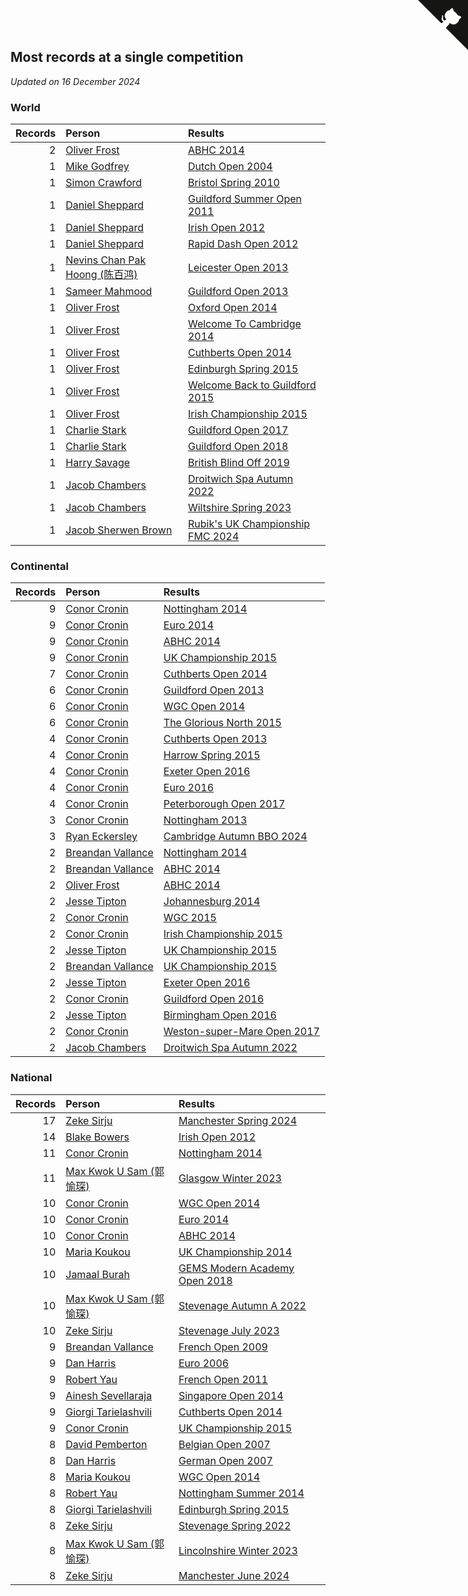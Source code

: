## Most records at a single competition

*Updated on 16 December 2024*


### World

| Records | Person | Results |
| ---: | :--- | :--- |
| 2 | [Oliver Frost](https://www.worldcubeassociation.org/persons/2012FROS01) | [ABHC 2014](https://www.worldcubeassociation.org/competitions/AugustBank2014/results/by_person#2012FROS01) |
| 1 | [Mike Godfrey](https://www.worldcubeassociation.org/persons/2004GODF01) | [Dutch Open 2004](https://www.worldcubeassociation.org/competitions/DutchOpen2004/results/by_person#2004GODF01) |
| 1 | [Simon Crawford](https://www.worldcubeassociation.org/persons/2008CRAW01) | [Bristol Spring 2010](https://www.worldcubeassociation.org/competitions/BristolSpring2010/results/by_person#2008CRAW01) |
| 1 | [Daniel Sheppard](https://www.worldcubeassociation.org/persons/2009SHEP01) | [Guildford Summer Open 2011](https://www.worldcubeassociation.org/competitions/GuildfordSummerOpen2011/results/by_person#2009SHEP01) |
| 1 | [Daniel Sheppard](https://www.worldcubeassociation.org/persons/2009SHEP01) | [Irish Open 2012](https://www.worldcubeassociation.org/competitions/IrishOpen2012/results/by_person#2009SHEP01) |
| 1 | [Daniel Sheppard](https://www.worldcubeassociation.org/persons/2009SHEP01) | [Rapid Dash Open 2012](https://www.worldcubeassociation.org/competitions/RapidashOpen2012/results/by_person#2009SHEP01) |
| 1 | [Nevins Chan Pak Hoong (陈百鸿)](https://www.worldcubeassociation.org/persons/2010CHAN20) | [Leicester Open 2013](https://www.worldcubeassociation.org/competitions/Leicester2013/results/by_person#2010CHAN20) |
| 1 | [Sameer Mahmood](https://www.worldcubeassociation.org/persons/2013MAHM02) | [Guildford Open 2013](https://www.worldcubeassociation.org/competitions/GuildfordOpen2013/results/by_person#2013MAHM02) |
| 1 | [Oliver Frost](https://www.worldcubeassociation.org/persons/2012FROS01) | [Oxford Open 2014](https://www.worldcubeassociation.org/competitions/OxfordOpen2014/results/by_person#2012FROS01) |
| 1 | [Oliver Frost](https://www.worldcubeassociation.org/persons/2012FROS01) | [Welcome To Cambridge 2014](https://www.worldcubeassociation.org/competitions/WelcomeToCambridge2014/results/by_person#2012FROS01) |
| 1 | [Oliver Frost](https://www.worldcubeassociation.org/persons/2012FROS01) | [Cuthberts Open 2014](https://www.worldcubeassociation.org/competitions/CuthbertsOpen2014/results/by_person#2012FROS01) |
| 1 | [Oliver Frost](https://www.worldcubeassociation.org/persons/2012FROS01) | [Edinburgh Spring 2015](https://www.worldcubeassociation.org/competitions/EdinburghSpring2015/results/by_person#2012FROS01) |
| 1 | [Oliver Frost](https://www.worldcubeassociation.org/persons/2012FROS01) | [Welcome Back to Guildford 2015](https://www.worldcubeassociation.org/competitions/WelcomeBackToGuildford2015/results/by_person#2012FROS01) |
| 1 | [Oliver Frost](https://www.worldcubeassociation.org/persons/2012FROS01) | [Irish Championship 2015](https://www.worldcubeassociation.org/competitions/IrishChampionship2015/results/by_person#2012FROS01) |
| 1 | [Charlie Stark](https://www.worldcubeassociation.org/persons/2014STAR05) | [Guildford Open 2017](https://www.worldcubeassociation.org/competitions/GuildfordOpen2017/results/by_person#2014STAR05) |
| 1 | [Charlie Stark](https://www.worldcubeassociation.org/persons/2014STAR05) | [Guildford Open 2018](https://www.worldcubeassociation.org/competitions/GuildfordOpen2018/results/by_person#2014STAR05) |
| 1 | [Harry Savage](https://www.worldcubeassociation.org/persons/2013SAVA01) | [British Blind Off 2019](https://www.worldcubeassociation.org/competitions/TGBBO2019/results/by_person#2013SAVA01) |
| 1 | [Jacob Chambers](https://www.worldcubeassociation.org/persons/2017CHAM09) | [Droitwich Spa Autumn 2022](https://www.worldcubeassociation.org/competitions/DroitwichSpaAutumn2022/results/by_person#2017CHAM09) |
| 1 | [Jacob Chambers](https://www.worldcubeassociation.org/persons/2017CHAM09) | [Wiltshire Spring 2023](https://www.worldcubeassociation.org/competitions/WiltshireSpring2023/results/by_person#2017CHAM09) |
| 1 | [Jacob Sherwen Brown](https://www.worldcubeassociation.org/persons/2022BROW01) | [Rubik's UK Championship FMC 2024](https://www.worldcubeassociation.org/competitions/RubiksUKChampionshipFMC2024/results/by_person#2022BROW01) |

### Continental

| Records | Person | Results |
| ---: | :--- | :--- |
| 9 | [Conor Cronin](https://www.worldcubeassociation.org/persons/2013CRON01) | [Nottingham 2014](https://www.worldcubeassociation.org/competitions/UniversityofNottingham2014/results/by_person#2013CRON01) |
| 9 | [Conor Cronin](https://www.worldcubeassociation.org/persons/2013CRON01) | [Euro 2014](https://www.worldcubeassociation.org/competitions/Euro2014/results/by_person#2013CRON01) |
| 9 | [Conor Cronin](https://www.worldcubeassociation.org/persons/2013CRON01) | [ABHC 2014](https://www.worldcubeassociation.org/competitions/AugustBank2014/results/by_person#2013CRON01) |
| 9 | [Conor Cronin](https://www.worldcubeassociation.org/persons/2013CRON01) | [UK Championship 2015](https://www.worldcubeassociation.org/competitions/UKChampionship2015/results/by_person#2013CRON01) |
| 7 | [Conor Cronin](https://www.worldcubeassociation.org/persons/2013CRON01) | [Cuthberts Open 2014](https://www.worldcubeassociation.org/competitions/CuthbertsOpen2014/results/by_person#2013CRON01) |
| 6 | [Conor Cronin](https://www.worldcubeassociation.org/persons/2013CRON01) | [Guildford Open 2013](https://www.worldcubeassociation.org/competitions/GuildfordOpen2013/results/by_person#2013CRON01) |
| 6 | [Conor Cronin](https://www.worldcubeassociation.org/persons/2013CRON01) | [WGC Open 2014](https://www.worldcubeassociation.org/competitions/WelwynGardenCity2014/results/by_person#2013CRON01) |
| 6 | [Conor Cronin](https://www.worldcubeassociation.org/persons/2013CRON01) | [The Glorious North 2015](https://www.worldcubeassociation.org/competitions/TheGloriousNorth2015/results/by_person#2013CRON01) |
| 4 | [Conor Cronin](https://www.worldcubeassociation.org/persons/2013CRON01) | [Cuthberts Open 2013](https://www.worldcubeassociation.org/competitions/CuthbertsOpen2013/results/by_person#2013CRON01) |
| 4 | [Conor Cronin](https://www.worldcubeassociation.org/persons/2013CRON01) | [Harrow Spring 2015](https://www.worldcubeassociation.org/competitions/HarrowSpring2015/results/by_person#2013CRON01) |
| 4 | [Conor Cronin](https://www.worldcubeassociation.org/persons/2013CRON01) | [Exeter Open 2016](https://www.worldcubeassociation.org/competitions/ExeterOpen2016/results/by_person#2013CRON01) |
| 4 | [Conor Cronin](https://www.worldcubeassociation.org/persons/2013CRON01) | [Euro 2016](https://www.worldcubeassociation.org/competitions/Euro2016/results/by_person#2013CRON01) |
| 4 | [Conor Cronin](https://www.worldcubeassociation.org/persons/2013CRON01) | [Peterborough Open 2017](https://www.worldcubeassociation.org/competitions/PeterboroughOpen2017/results/by_person#2013CRON01) |
| 3 | [Conor Cronin](https://www.worldcubeassociation.org/persons/2013CRON01) | [Nottingham 2013](https://www.worldcubeassociation.org/competitions/NottinghamOpen2013/results/by_person#2013CRON01) |
| 3 | [Ryan Eckersley](https://www.worldcubeassociation.org/persons/2019ECKE02) | [Cambridge Autumn BBO 2024](https://www.worldcubeassociation.org/competitions/CambridgeAutumnBBO2024/results/by_person#2019ECKE02) |
| 2 | [Breandan Vallance](https://www.worldcubeassociation.org/persons/2007VALL01) | [Nottingham 2014](https://www.worldcubeassociation.org/competitions/UniversityofNottingham2014/results/by_person#2007VALL01) |
| 2 | [Breandan Vallance](https://www.worldcubeassociation.org/persons/2007VALL01) | [ABHC 2014](https://www.worldcubeassociation.org/competitions/AugustBank2014/results/by_person#2007VALL01) |
| 2 | [Oliver Frost](https://www.worldcubeassociation.org/persons/2012FROS01) | [ABHC 2014](https://www.worldcubeassociation.org/competitions/AugustBank2014/results/by_person#2012FROS01) |
| 2 | [Jesse Tipton](https://www.worldcubeassociation.org/persons/2014TIPT01) | [Johannesburg 2014](https://www.worldcubeassociation.org/competitions/Johannesburg2014/results/by_person#2014TIPT01) |
| 2 | [Conor Cronin](https://www.worldcubeassociation.org/persons/2013CRON01) | [WGC 2015](https://www.worldcubeassociation.org/competitions/WelwynGardenCity2015/results/by_person#2013CRON01) |
| 2 | [Conor Cronin](https://www.worldcubeassociation.org/persons/2013CRON01) | [Irish Championship 2015](https://www.worldcubeassociation.org/competitions/IrishChampionship2015/results/by_person#2013CRON01) |
| 2 | [Jesse Tipton](https://www.worldcubeassociation.org/persons/2014TIPT01) | [UK Championship 2015](https://www.worldcubeassociation.org/competitions/UKChampionship2015/results/by_person#2014TIPT01) |
| 2 | [Breandan Vallance](https://www.worldcubeassociation.org/persons/2007VALL01) | [UK Championship 2015](https://www.worldcubeassociation.org/competitions/UKChampionship2015/results/by_person#2007VALL01) |
| 2 | [Jesse Tipton](https://www.worldcubeassociation.org/persons/2014TIPT01) | [Exeter Open 2016](https://www.worldcubeassociation.org/competitions/ExeterOpen2016/results/by_person#2014TIPT01) |
| 2 | [Conor Cronin](https://www.worldcubeassociation.org/persons/2013CRON01) | [Guildford Open 2016](https://www.worldcubeassociation.org/competitions/GuildfordOpen2016/results/by_person#2013CRON01) |
| 2 | [Jesse Tipton](https://www.worldcubeassociation.org/persons/2014TIPT01) | [Birmingham Open 2016](https://www.worldcubeassociation.org/competitions/BirminghamOpen2016/results/by_person#2014TIPT01) |
| 2 | [Conor Cronin](https://www.worldcubeassociation.org/persons/2013CRON01) | [Weston-super-Mare Open 2017](https://www.worldcubeassociation.org/competitions/WSMO2017/results/by_person#2013CRON01) |
| 2 | [Jacob Chambers](https://www.worldcubeassociation.org/persons/2017CHAM09) | [Droitwich Spa Autumn 2022](https://www.worldcubeassociation.org/competitions/DroitwichSpaAutumn2022/results/by_person#2017CHAM09) |

### National

| Records | Person | Results |
| ---: | :--- | :--- |
| 17 | [Zeke Sirju](https://www.worldcubeassociation.org/persons/2022SIRJ01) | [Manchester Spring 2024](https://www.worldcubeassociation.org/competitions/ManchesterSpring2024/results/by_person#2022SIRJ01) |
| 14 | [Blake Bowers](https://www.worldcubeassociation.org/persons/2010BOWE01) | [Irish Open 2012](https://www.worldcubeassociation.org/competitions/IrishOpen2012/results/by_person#2010BOWE01) |
| 11 | [Conor Cronin](https://www.worldcubeassociation.org/persons/2013CRON01) | [Nottingham 2014](https://www.worldcubeassociation.org/competitions/UniversityofNottingham2014/results/by_person#2013CRON01) |
| 11 | [Max Kwok U Sam (郭愉琛)](https://www.worldcubeassociation.org/persons/2018SAMK01) | [Glasgow Winter 2023](https://www.worldcubeassociation.org/competitions/GlasgowWinter2023/results/by_person#2018SAMK01) |
| 10 | [Conor Cronin](https://www.worldcubeassociation.org/persons/2013CRON01) | [WGC Open 2014](https://www.worldcubeassociation.org/competitions/WelwynGardenCity2014/results/by_person#2013CRON01) |
| 10 | [Conor Cronin](https://www.worldcubeassociation.org/persons/2013CRON01) | [Euro 2014](https://www.worldcubeassociation.org/competitions/Euro2014/results/by_person#2013CRON01) |
| 10 | [Conor Cronin](https://www.worldcubeassociation.org/persons/2013CRON01) | [ABHC 2014](https://www.worldcubeassociation.org/competitions/AugustBank2014/results/by_person#2013CRON01) |
| 10 | [Maria Koukou](https://www.worldcubeassociation.org/persons/2013KOUK01) | [UK Championship 2014](https://www.worldcubeassociation.org/competitions/UKChampionship2014/results/by_person#2013KOUK01) |
| 10 | [Jamaal Burah](https://www.worldcubeassociation.org/persons/2017BURA01) | [GEMS Modern Academy Open 2018](https://www.worldcubeassociation.org/competitions/GEMSModernAcademyOpen2018/results/by_person#2017BURA01) |
| 10 | [Max Kwok U Sam (郭愉琛)](https://www.worldcubeassociation.org/persons/2018SAMK01) | [Stevenage Autumn A 2022](https://www.worldcubeassociation.org/competitions/StevenageAutumnA2022/results/by_person#2018SAMK01) |
| 10 | [Zeke Sirju](https://www.worldcubeassociation.org/persons/2022SIRJ01) | [Stevenage July 2023](https://www.worldcubeassociation.org/competitions/StevenageJuly2023/results/by_person#2022SIRJ01) |
| 9 | [Breandan Vallance](https://www.worldcubeassociation.org/persons/2007VALL01) | [French Open 2009](https://www.worldcubeassociation.org/competitions/FrenchOpen2009/results/by_person#2007VALL01) |
| 9 | [Dan Harris](https://www.worldcubeassociation.org/persons/2003HARR01) | [Euro 2006](https://www.worldcubeassociation.org/competitions/Euro2006/results/by_person#2003HARR01) |
| 9 | [Robert Yau](https://www.worldcubeassociation.org/persons/2009YAUR01) | [French Open 2011](https://www.worldcubeassociation.org/competitions/FrenchOpen2011/results/by_person#2009YAUR01) |
| 9 | [Ainesh Sevellaraja](https://www.worldcubeassociation.org/persons/2012SEVE01) | [Singapore Open 2014](https://www.worldcubeassociation.org/competitions/SingaporeOpen2014/results/by_person#2012SEVE01) |
| 9 | [Giorgi Tarielashvili](https://www.worldcubeassociation.org/persons/2013TARI01) | [Cuthberts Open 2014](https://www.worldcubeassociation.org/competitions/CuthbertsOpen2014/results/by_person#2013TARI01) |
| 9 | [Conor Cronin](https://www.worldcubeassociation.org/persons/2013CRON01) | [UK Championship 2015](https://www.worldcubeassociation.org/competitions/UKChampionship2015/results/by_person#2013CRON01) |
| 8 | [David Pemberton](https://www.worldcubeassociation.org/persons/2006PEMB01) | [Belgian Open 2007](https://www.worldcubeassociation.org/competitions/BelgianOpen2007/results/by_person#2006PEMB01) |
| 8 | [Dan Harris](https://www.worldcubeassociation.org/persons/2003HARR01) | [German Open 2007](https://www.worldcubeassociation.org/competitions/GermanOpen2007/results/by_person#2003HARR01) |
| 8 | [Maria Koukou](https://www.worldcubeassociation.org/persons/2013KOUK01) | [WGC Open 2014](https://www.worldcubeassociation.org/competitions/WelwynGardenCity2014/results/by_person#2013KOUK01) |
| 8 | [Robert Yau](https://www.worldcubeassociation.org/persons/2009YAUR01) | [Nottingham Summer 2014](https://www.worldcubeassociation.org/competitions/NottinghamSummer2014/results/by_person#2009YAUR01) |
| 8 | [Giorgi Tarielashvili](https://www.worldcubeassociation.org/persons/2013TARI01) | [Edinburgh Spring 2015](https://www.worldcubeassociation.org/competitions/EdinburghSpring2015/results/by_person#2013TARI01) |
| 8 | [Zeke Sirju](https://www.worldcubeassociation.org/persons/2022SIRJ01) | [Stevenage Spring 2022](https://www.worldcubeassociation.org/competitions/StevenageSpring2022/results/by_person#2022SIRJ01) |
| 8 | [Max Kwok U Sam (郭愉琛)](https://www.worldcubeassociation.org/persons/2018SAMK01) | [Lincolnshire Winter 2023](https://www.worldcubeassociation.org/competitions/LincolnshireWinter2023/results/by_person#2018SAMK01) |
| 8 | [Zeke Sirju](https://www.worldcubeassociation.org/persons/2022SIRJ01) | [Manchester June 2024](https://www.worldcubeassociation.org/competitions/ManchesterJune2024/results/by_person#2022SIRJ01) |


<a href="https://github.com/simonkellly/wca_statistics_uk" class="github-corner" aria-label="View source on Github"><svg width="80" height="80" viewBox="0 0 250 250" style="fill:#151513; color:#fff; position: absolute; top: 0; border: 0; right: 0;" aria-hidden="true"><path d="M0,0 L115,115 L130,115 L142,142 L250,250 L250,0 Z"></path><path d="M128.3,109.0 C113.8,99.7 119.0,89.6 119.0,89.6 C122.0,82.7 120.5,78.6 120.5,78.6 C119.2,72.0 123.4,76.3 123.4,76.3 C127.3,80.9 125.5,87.3 125.5,87.3 C122.9,97.6 130.6,101.9 134.4,103.2" fill="currentColor" style="transform-origin: 130px 106px;" class="octo-arm"></path><path d="M115.0,115.0 C114.9,115.1 118.7,116.5 119.8,115.4 L133.7,101.6 C136.9,99.2 139.9,98.4 142.2,98.6 C133.8,88.0 127.5,74.4 143.8,58.0 C148.5,53.4 154.0,51.2 159.7,51.0 C160.3,49.4 163.2,43.6 171.4,40.1 C171.4,40.1 176.1,42.5 178.8,56.2 C183.1,58.6 187.2,61.8 190.9,65.4 C194.5,69.0 197.7,73.2 200.1,77.6 C213.8,80.2 216.3,84.9 216.3,84.9 C212.7,93.1 206.9,96.0 205.4,96.6 C205.1,102.4 203.0,107.8 198.3,112.5 C181.9,128.9 168.3,122.5 157.7,114.1 C157.9,116.9 156.7,120.9 152.7,124.9 L141.0,136.5 C139.8,137.7 141.6,141.9 141.8,141.8 Z" fill="currentColor" class="octo-body"></path></svg></a><style>.github-corner:hover .octo-arm{animation:octocat-wave 560ms ease-in-out}@keyframes octocat-wave{0%,100%{transform:rotate(0)}20%,60%{transform:rotate(-25deg)}40%,80%{transform:rotate(10deg)}}@media (max-width:500px){.github-corner:hover .octo-arm{animation:none}.github-corner .octo-arm{animation:octocat-wave 560ms ease-in-out}}</style>
